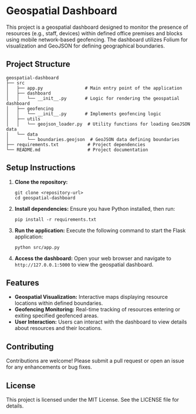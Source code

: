 # Geospatial Dashboard

This project is a geospatial dashboard designed to monitor the presence of resources (e.g., staff, devices) within defined office premises and blocks using mobile network-based geofencing. The dashboard utilizes Folium for visualization and GeoJSON for defining geographical boundaries.

## Project Structure

```
geospatial-dashboard
├── src
│   ├── app.py                # Main entry point of the application
│   ├── dashboard
│   │   └── __init__.py       # Logic for rendering the geospatial dashboard
│   ├── geofencing
│   │   └── __init__.py       # Implements geofencing logic
│   ├── utils
│   │   └── geojson_loader.py  # Utility functions for loading GeoJSON data
│   └── data
│       └── boundaries.geojson  # GeoJSON data defining boundaries
├── requirements.txt           # Project dependencies
└── README.md                  # Project documentation
```

## Setup Instructions

1. **Clone the repository:**
   ```
   git clone <repository-url>
   cd geospatial-dashboard
   ```

2. **Install dependencies:**
   Ensure you have Python installed, then run:
   ```
   pip install -r requirements.txt
   ```

3. **Run the application:**
   Execute the following command to start the Flask application:
   ```
   python src/app.py
   ```

4. **Access the dashboard:**
   Open your web browser and navigate to `http://127.0.0.1:5000` to view the geospatial dashboard.

## Features

- **Geospatial Visualization:** Interactive maps displaying resource locations within defined boundaries.
- **Geofencing Monitoring:** Real-time tracking of resources entering or exiting specified geofenced areas.
- **User Interaction:** Users can interact with the dashboard to view details about resources and their locations.

## Contributing

Contributions are welcome! Please submit a pull request or open an issue for any enhancements or bug fixes.

## License

This project is licensed under the MIT License. See the LICENSE file for details.